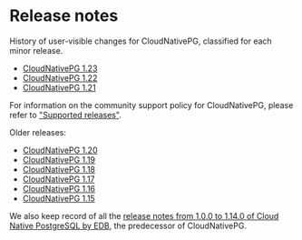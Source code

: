 # Release notes

History of user-visible changes for CloudNativePG, classified for each minor release.

<!-- - [CloudNativePG 1.24](release_notes/v1.24.md) -->
- [CloudNativePG 1.23](release_notes/v1.23.md)
- [CloudNativePG 1.22](release_notes/v1.22.md)
- [CloudNativePG 1.21](release_notes/v1.21.md)

For information on the community support policy for CloudNativePG, please
refer to ["Supported releases"](supported_releases.md).

Older releases:

- [CloudNativePG 1.20](release_notes/old/v1.20.md)
- [CloudNativePG 1.19](release_notes/old/v1.19.md)
- [CloudNativePG 1.18](release_notes/old/v1.18.md)
- [CloudNativePG 1.17](release_notes/old/v1.17.md)
- [CloudNativePG 1.16](release_notes/old/v1.16.md)
- [CloudNativePG 1.15](release_notes/old/v1.15.md)

We also keep record of all the
[release notes from 1.0.0 to 1.14.0 of Cloud Native PostgreSQL by EDB](release_notes/edb-cloud-native-postgresql.md),
the predecessor of CloudNativePG.
